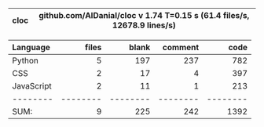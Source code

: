 cloc|github.com/AlDanial/cloc v 1.74  T=0.15 s (61.4 files/s, 12678.9 lines/s)
--- | ---

Language|files|blank|comment|code
:-------|-------:|-------:|-------:|-------:
Python|5|197|237|782
CSS|2|17|4|397
JavaScript|2|11|1|213
--------|--------|--------|--------|--------
SUM:|9|225|242|1392

